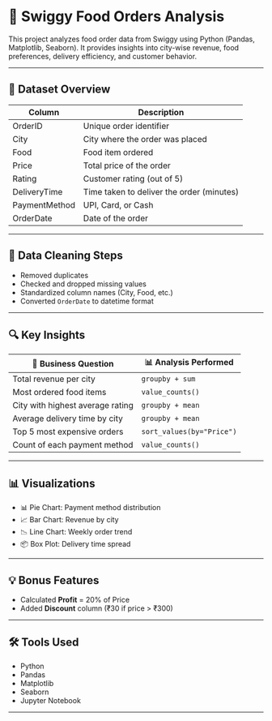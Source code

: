 # 🍕 Swiggy Food Orders Analysis

This project analyzes food order data from Swiggy using Python (Pandas, Matplotlib, Seaborn). It provides insights into city-wise revenue, food preferences, delivery efficiency, and customer behavior.

---

## 📁 Dataset Overview

| Column         | Description                              |
|----------------|------------------------------------------|
| OrderID        | Unique order identifier                  |
| City           | City where the order was placed          |
| Food           | Food item ordered                        |
| Price          | Total price of the order                 |
| Rating         | Customer rating (out of 5)               |
| DeliveryTime   | Time taken to deliver the order (minutes)|
| PaymentMethod  | UPI, Card, or Cash                       |
| OrderDate      | Date of the order                        |

---

## 🧼 Data Cleaning Steps

- Removed duplicates  
- Checked and dropped missing values  
- Standardized column names (City, Food, etc.)  
- Converted `OrderDate` to datetime format  

---

## 🔍 Key Insights

| 🔎 Business Question                          | 📊 Analysis Performed                        |
|----------------------------------------------|----------------------------------------------|
| Total revenue per city                       | `groupby + sum`                              |
| Most ordered food items                      | `value_counts()`                             |
| City with highest average rating             | `groupby + mean`                             |
| Average delivery time by city                | `groupby + mean`                             |
| Top 5 most expensive orders                  | `sort_values(by="Price")`                    |
| Count of each payment method                 | `value_counts()`                             |

---

## 📊 Visualizations

- 📊 Pie Chart: Payment method distribution  
- 📈 Bar Chart: Revenue by city  
- 📉 Line Chart: Weekly order trend  
- 📦 Box Plot: Delivery time spread

---

## 💡 Bonus Features

- Calculated **Profit** = 20% of Price  
- Added **Discount** column (₹30 if price > ₹300)

---

## 🛠️ Tools Used

- Python
- Pandas
- Matplotlib
- Seaborn
- Jupyter Notebook

---



